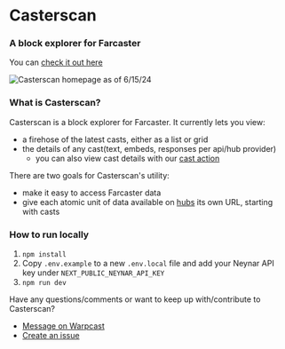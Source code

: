 # Casterscan

### A block explorer for Farcaster
You can [check it out here](https://casterscan.com)

![Casterscan homepage as of 6/15/24](https://i.imgur.com/kiNHLHN.png)

### What is Casterscan?

Casterscan is a block explorer for Farcaster. It currently lets you view:
- a firehose of the latest casts, either as a list or grid
- the details of any cast(text, embeds, responses per api/hub provider)
    - you can also view cast details with our [cast action](https://warpcast.com/~/add-cast-action?url=https://casterscan.com/frames/actions/inspect-cast)

There are two goals for Casterscan's utility:
- make it easy to access Farcaster data
- give each atomic unit of data available on [hubs](https://www.thehubble.xyz/) its own URL, starting with casts


### How to run locally
1. `npm install`
2. Copy `.env.example` to a new `.env.local` file and add your Neynar API key under `NEXT_PUBLIC_NEYNAR_API_KEY`
3. `npm run dev`

Have any questions/comments or want to keep up with/contribute to Casterscan? 
- [Message on Warpcast](https://warpcast.com/dylsteck.eth)
- [Create an issue](https://github.com/dylsteck/casterscan/issues)

